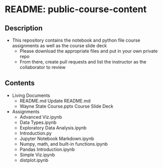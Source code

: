 # README: public-course-content

## Description
+ This repository contains the notebook and python file course assignments as well as the course slide deck
  + Please download the appropriate files and put in your own private repo
  + From there, create pull requests and list the instructor as the collaborator to review

## Contents
+ Living Documents
  + README.md	Update README.md
  + Wayne State Course.pptx	Course Slide Deck
+ Assignments
  + Advanced Viz.ipynb
  + Data Types.ipynb
  + Exploratory Data Analysis.ipynb
  + Introduction.py
  + Jupyter Notebook Markdown.ipynb
  + Numpy, math, and built-in functions.ipynb
  + Pandas Introduction.ipynb
  + Simple Viz.ipynb
  + distplot.ipynb
